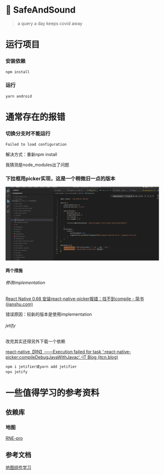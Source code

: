 # 🧸 SafeAndSound

> a query a day keeps covid away

# 运行项目
### 安装依赖
```
npm install
```
### 运行
```
yarn android
```
# 通常存在的报错
### 切换分支时不能运行

```typescript
Failed to load configuration
```

解决方式：重新npm install

我猜测是node_modules出了问题



### 下拉框用picker实现，这是一个稍微旧一点的版本
![image](note/assets/image-20221005230233-dkoncz1.png)​
#### 两个措施
###### 修改implementation
[React Native 0.68 安装react-native-picker报错：找不到compile - 简书 (jianshu.com)](https://www.jianshu.com/p/e452f8961b1c)

错误原因：较新的版本是使用implementation
###### jetify
改完其实还得另外下载一个依赖

[react-native【RN】——Execution failed for task ‘:react-native-picker:compileDebugJavaWithJavac‘.-IT Blog (itcn.blog)](https://itcn.blog/p/0529247398.html)


```typescript
npm i jetifier或yarn add jetifier
npx jetify
```
# 一些值得学习的参考资料
## 依赖库
### 地图
[RNE-pro](https://supervons.github.io/react-native-echarts-pro-docs/zh-cn/docs/intro/)

## 参考文档
[地图组件学习](https://juejin.cn/post/6992857405042212872)